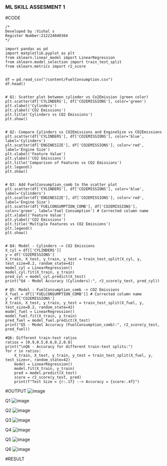 ### ML SKILL ASSESMENT 1

#CODE
```
/*
Developed by :Vishal s
Register Number:212224040364
*/

import pandas as pd
import matplotlib.pyplot as plt
from sklearn.linear_model import LinearRegression
from sklearn.model_selection import train_test_split
from sklearn.metrics import r2_score


df = pd.read_csv("/content/FuelConsumption.csv")
df.head()


# Q1: Scatter plot between cylinder vs Co2Emission (green color)
plt.scatter(df['CYLINDERS'], df['CO2EMISSIONS'], color='green')
plt.xlabel('Cylinders')
plt.ylabel('CO2 Emissions')
plt.title('Cylinders vs CO2 Emissions')
plt.show()


# Q2: Compare Cylinders vs CO2Emissions and EngineSize vs CO2Emissions
plt.scatter(df['CYLINDERS'], df['CO2EMISSIONS'], color='blue', label='Cylinders')
plt.scatter(df['ENGINESIZE'], df['CO2EMISSIONS'], color='red', label='Engine Size')
plt.xlabel('Feature Value')
plt.ylabel('CO2 Emissions')
plt.title('Comparison of Features vs CO2 Emissions')
plt.legend()
plt.show()


# Q3: Add FuelConsumption_comb to the scatter plot
plt.scatter(df['CYLINDERS'], df['CO2EMISSIONS'], color='blue', label='Cylinders')
plt.scatter(df['ENGINESIZE'], df['CO2EMISSIONS'], color='red', label='Engine Size')
plt.scatter(df['FUELCONSUMPTION_COMB'], df['CO2EMISSIONS'], color='green', label='Fuel Consumption') # Corrected column name
plt.xlabel('Feature Value')
plt.ylabel('CO2 Emissions')
plt.title('Multiple Features vs CO2 Emissions')
plt.legend()
plt.show()


# Q4: Model - Cylinders -> CO2 Emissions
X_cyl = df[['CYLINDERS']]
y = df['CO2EMISSIONS'] 
X_train, X_test, y_train, y_test = train_test_split(X_cyl, y, test_size=0.2, random_state=42)
model_cyl = LinearRegression()
model_cyl.fit(X_train, y_train)
pred_cyl = model_cyl.predict(X_test)
print("Q4 - Model Accuracy (Cylinders):", r2_score(y_test, pred_cyl))

# Q5: Model - FuelConsumption_comb -> CO2 Emissions
X_fuel = df[['FUELCONSUMPTION_COMB']] # Corrected column name
y = df['CO2EMISSIONS']
X_train, X_test, y_train, y_test = train_test_split(X_fuel, y, test_size=0.2, random_state=42)
model_fuel = LinearRegression()
model_fuel.fit(X_train, y_train)
pred_fuel = model_fuel.predict(X_test)
print("Q5 - Model Accuracy (FuelConsumption_comb):", r2_score(y_test, pred_fuel))

#Q6: Different train-test ratios
ratios = [0.9,0.5,0.6,0.2,0.8]
print("\nQ6 - Accuracy for different train-test splits:")
for r in ratios:
    X_train, X_test, y_train, y_test = train_test_split(X_fuel, y, test_size=r, random_state=42)
    model = LinearRegression()
    model.fit(X_train, y_train)
    pred = model.predict(X_test)
    score = r2_score(y_test, pred)
    print(f"Test Size = {r:.1f} --> Accuracy = {score:.4f}")
```

#OUTPUT
![image](https://github.com/user-attachments/assets/e17c08d5-87f9-4eba-9237-950e55250fcc)

Q1
![image](https://github.com/user-attachments/assets/1dad5366-0486-48cc-b9fe-59fb395030ef)

Q2
![image](https://github.com/user-attachments/assets/cdc7ee18-0e74-438c-840e-ce56bf080cdc)

Q3
![image](https://github.com/user-attachments/assets/20b90e97-811c-4724-9362-8f848ed632b9)


Q4
![image](https://github.com/user-attachments/assets/82787065-f5e5-4d79-994f-7dae289eeb3f)

Q5
![image](https://github.com/user-attachments/assets/4c4d3197-c14f-4b02-a942-30c4a53325d4)

Q6
![image](https://github.com/user-attachments/assets/3007213f-947c-4d2b-8bb9-6eb6abd9451b)

#RESULT

